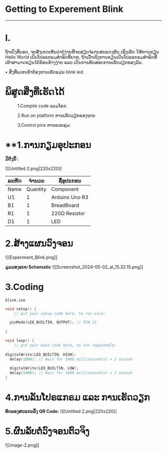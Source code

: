 # **Getting to Experement Blink**

---

# I.
ຖ້າເບິ່ງທີ່ບອດ, ຈະສັງເກດເຫັນວ່າບໍ່ງ່າຍທີ່ຈະສຽບຈໍພາບສະແດງຜົນ ເຊິ່ງເຮັດ ໃຫ້ການຂຽນ Hello World ເປັນໂປຣແກຣມທໍາອິດທີ່ຍາກ, ຖ້າເວົ້າເຖິງການຂຽນເປັນໂປຣແກຣມທໍາອິດທີ່ເຮົາສາມາດຂຽນໄດ້ຂ້ອນຂ້າງງ່າຍ ແລະ ເປັນການທົດສອບການເຮັດວຽກຂອງມັນ.

• ສິ່ງທີ່ພວກເຮົາຕ້ອງການເຮັດແມ່ນ blink led.

# **ພິສູດສິ່ງທີ່ເຮັດໄດ້**

          1.Compile code ລວມໂຄດ

          2.Run on platform ການເຮັດວຽກຂອງຖານ

          3.Control pins ການຄວບຄຸມ

# **1.ການກຽມອຸປະກອນ

**ມີດັ່ງນີ້ :**

![[Untitled 2.png|220x220]]

| ລະຫັດ | ຈຳນວນ    | ຊື່ອຸປະກອນ     |
| ----- | -------- | -------------- |
| Name  | Quantity | Component      |
| U1    | 1        | Arduino Uno R3 |
| B1    | 1        | BreadBoard     |
| R1    | 1        | 220Ω Resistor  |
| D1    | 1        | LED            |

# **2.ສ້າງແຜນວົງຈອນ**
![[Experiment_Blink.png]]

**ມຸມມອງແບບ Schematic**
![[Screenshot_2024-05-02_at_15.32.15.png]]

# **3.Coding**

`blink.ino`
```cpp
void setup() {
	// put your setup code here, to run once:

  pinMode(LED_BUILTIN, OUTPUT); // PIN 13
  
}

void loop() {
	// put your main code here, to run repeatedly:
	
digitalWrite(LED_BUILTIN, HIGH);
  delay(1000); // Wait for 1000 millisecond(s) = 1 second
  
  digitalWrite(LED_BUILTIN, LOW);
  delay(1000); // Wait for 1000 millisecond(s) = 1 second
}
```


# **4.ການລັນໂປຣແກຣມ ແລະ ການເຮັດວຽກ**

**ທົດລອງສະແກນລິ້ງ QR Code:**
![[Untitled 2.png|220x220]]
# **5.ຜົນລັບຕໍ່ວົງຈອນຕົວຈິງ**

![[image-2.png]]